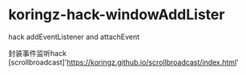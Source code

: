 # koringz-hack-windowAddLister
hack addEventListener and attachEvent

封装事件监听hack [scrollbroadcast]'https://koringz.github.io/scrollbroadcast/index.html'
